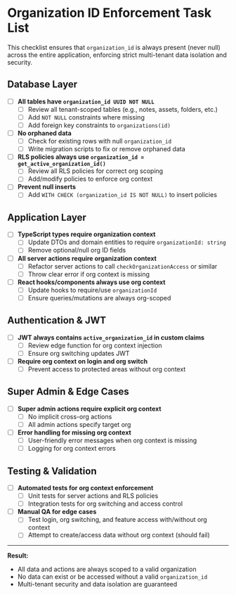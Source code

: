 # Organization ID Enforcement Task List

This checklist ensures that `organization_id` is always present (never null) across the entire application, enforcing strict multi-tenant data isolation and security.

## Database Layer
- [ ] **All tables have `organization_id UUID NOT NULL`**
    - [ ] Review all tenant-scoped tables (e.g., notes, assets, folders, etc.)
    - [ ] Add `NOT NULL` constraints where missing
    - [ ] Add foreign key constraints to `organizations(id)`
- [ ] **No orphaned data**
    - [ ] Check for existing rows with null `organization_id`
    - [ ] Write migration scripts to fix or remove orphaned data
- [ ] **RLS policies always use `organization_id = get_active_organization_id()`**
    - [ ] Review all RLS policies for correct org scoping
    - [ ] Add/modify policies to enforce org context
- [ ] **Prevent null inserts**
    - [ ] Add `WITH CHECK (organization_id IS NOT NULL)` to insert policies

## Application Layer
- [ ] **TypeScript types require organization context**
    - [ ] Update DTOs and domain entities to require `organizationId: string`
    - [ ] Remove optional/null org ID fields
- [ ] **All server actions require organization context**
    - [ ] Refactor server actions to call `checkOrganizationAccess` or similar
    - [ ] Throw clear error if org context is missing
- [ ] **React hooks/components always use org context**
    - [ ] Update hooks to require/use `organizationId`
    - [ ] Ensure queries/mutations are always org-scoped

## Authentication & JWT
- [ ] **JWT always contains `active_organization_id` in custom claims**
    - [ ] Review edge function for org context injection
    - [ ] Ensure org switching updates JWT
- [ ] **Require org context on login and org switch**
    - [ ] Prevent access to protected areas without org context

## Super Admin & Edge Cases
- [ ] **Super admin actions require explicit org context**
    - [ ] No implicit cross-org actions
    - [ ] All admin actions specify target org
- [ ] **Error handling for missing org context**
    - [ ] User-friendly error messages when org context is missing
    - [ ] Logging for org context errors

## Testing & Validation
- [ ] **Automated tests for org context enforcement**
    - [ ] Unit tests for server actions and RLS policies
    - [ ] Integration tests for org switching and access control
- [ ] **Manual QA for edge cases**
    - [ ] Test login, org switching, and feature access with/without org context
    - [ ] Attempt to create/access data without org context (should fail)

---

**Result:**
- All data and actions are always scoped to a valid organization
- No data can exist or be accessed without a valid `organization_id`
- Multi-tenant security and data isolation are guaranteed 